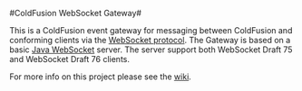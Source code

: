 #ColdFusion WebSocket Gateway#

This is a ColdFusion event gateway for messaging between ColdFusion and conforming clients via the [WebSocket protocol](http://www.whatwg.org/specs/web-socket-protocol/). The Gateway is based on a basic [Java WebSocket](http://github.com/TooTallNate/Java-WebSocket) server. The server support both WebSocket Draft 75 and WebSocket Draft 76 clients.

For more info on this project please see the [wiki](http://wiki.github.com/nmische/cf-websocket-gateway/).